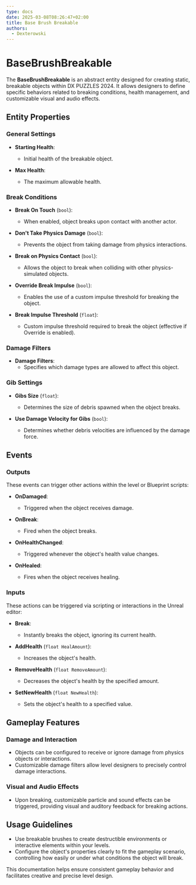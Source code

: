 ```yaml
---
type: docs
date: 2025-03-08T08:26:47+02:00
title: Base Brush Breakable
authors:
  - Dexterowski
---
```


# BaseBrushBreakable

The **BaseBrushBreakable** is an abstract entity designed for creating static, breakable objects within DX PUZZLES 2024. It allows designers to define specific behaviors related to breaking conditions, health management, and customizable visual and audio effects.

## Entity Properties

### General Settings

- **Starting Health**:
  - Initial health of the breakable object.

- **Max Health**:
  - The maximum allowable health.

### Break Conditions

- **Break On Touch** (`bool`):
  - When enabled, object breaks upon contact with another actor.

- **Don't Take Physics Damage** (`bool`):
  - Prevents the object from taking damage from physics interactions.

- **Break on Physics Contact** (`bool`):
  - Allows the object to break when colliding with other physics-simulated objects.

- **Override Break Impulse** (`bool`):
  - Enables the use of a custom impulse threshold for breaking the object.

- **Break Impulse Threshold** (`float`):
  - Custom impulse threshold required to break the object (effective if Override is enabled).

### Damage Filters

- **Damage Filters**:
  - Specifies which damage types are allowed to affect this object.

### Gib Settings

- **Gibs Size** (`float`):
  - Determines the size of debris spawned when the object breaks.

- **Use Damage Velocity for Gibs** (`bool`):
  - Determines whether debris velocities are influenced by the damage force.

## Events

### Outputs

These events can trigger other actions within the level or Blueprint scripts:

- **OnDamaged**:
  - Triggered when the object receives damage.

- **OnBreak**:
  - Fired when the object breaks.

- **OnHealthChanged**:
  - Triggered whenever the object's health value changes.

- **OnHealed**:
  - Fires when the object receives healing.

### Inputs

These actions can be triggered via scripting or interactions in the Unreal editor:

- **Break**:
  - Instantly breaks the object, ignoring its current health.

- **AddHealth** (`float HealAmount`):
  - Increases the object's health.

- **RemoveHealth** (`float RemoveAmount`):
  - Decreases the object's health by the specified amount.

- **SetNewHealth** (`float NewHealth`):
  - Sets the object's health to a specified value.

## Gameplay Features

### Damage and Interaction

- Objects can be configured to receive or ignore damage from physics objects or interactions.
- Customizable damage filters allow level designers to precisely control damage interactions.

### Visual and Audio Effects

- Upon breaking, customizable particle and sound effects can be triggered, providing visual and auditory feedback for breaking actions.

## Usage Guidelines

- Use breakable brushes to create destructible environments or interactive elements within your levels.
- Configure the object's properties clearly to fit the gameplay scenario, controlling how easily or under what conditions the object will break.

This documentation helps ensure consistent gameplay behavior and facilitates creative and precise level design.

